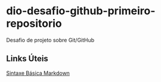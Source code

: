 # dio-desafio-github-primeiro-repositorio
Desafio de projeto sobre Git/GitHub

## Links Úteis
[Sintaxe Básica Markdown](https://www.markdownguide.org/)
